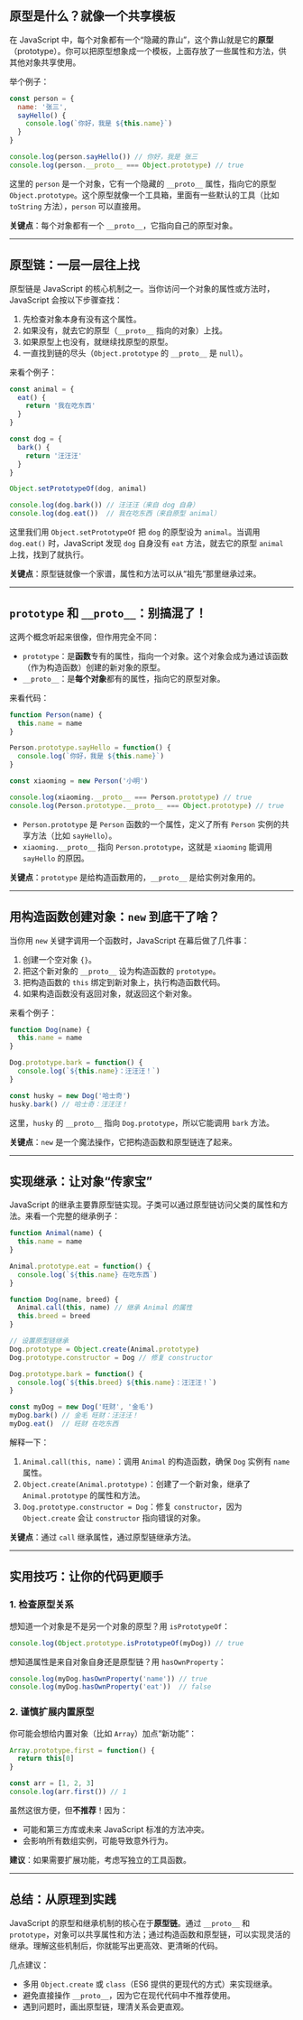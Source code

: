 ## 原型是什么？就像一个共享模板
在 JavaScript 中，每个对象都有一个“隐藏的靠山”，这个靠山就是它的**原型**（prototype）。你可以把原型想象成一个模板，上面存放了一些属性和方法，供其他对象共享使用。

举个例子：

```javascript
const person = {
  name: '张三',
  sayHello() {
    console.log(`你好，我是 ${this.name}`)
  }
}

console.log(person.sayHello()) // 你好，我是 张三
console.log(person.__proto__ === Object.prototype) // true
```

这里的 `person` 是一个对象，它有一个隐藏的 `__proto__` 属性，指向它的原型 `Object.prototype`。这个原型就像一个工具箱，里面有一些默认的工具（比如 `toString` 方法），`person` 可以直接用。

**关键点**：每个对象都有一个 `__proto__`，它指向自己的原型对象。

---

## 原型链：一层一层往上找
原型链是 JavaScript 的核心机制之一。当你访问一个对象的属性或方法时，JavaScript 会按以下步骤查找：

1. 先检查对象本身有没有这个属性。
2. 如果没有，就去它的原型（`__proto__` 指向的对象）上找。
3. 如果原型上也没有，就继续找原型的原型。
4. 一直找到链的尽头（`Object.prototype` 的 `__proto__` 是 `null`）。

来看个例子：

```javascript
const animal = {
  eat() {
    return '我在吃东西'
  }
}

const dog = {
  bark() {
    return '汪汪汪'
  }
}

Object.setPrototypeOf(dog, animal)

console.log(dog.bark()) // 汪汪汪（来自 dog 自身）
console.log(dog.eat())  // 我在吃东西（来自原型 animal）
```

这里我们用 `Object.setPrototypeOf` 把 `dog` 的原型设为 `animal`。当调用 `dog.eat()` 时，JavaScript 发现 `dog` 自身没有 `eat` 方法，就去它的原型 `animal` 上找，找到了就执行。

**关键点**：原型链就像一个家谱，属性和方法可以从“祖先”那里继承过来。

---

## `prototype` 和 `__proto__`：别搞混了！
这两个概念听起来很像，但作用完全不同：

+ `prototype`：是**函数**专有的属性，指向一个对象。这个对象会成为通过该函数（作为构造函数）创建的新对象的原型。
+ `__proto__`：是**每个对象**都有的属性，指向它的原型对象。

来看代码：

```javascript
function Person(name) {
  this.name = name
}

Person.prototype.sayHello = function() {
  console.log(`你好，我是 ${this.name}`)
}

const xiaoming = new Person('小明')

console.log(xiaoming.__proto__ === Person.prototype) // true
console.log(Person.prototype.__proto__ === Object.prototype) // true
```

+ `Person.prototype` 是 `Person` 函数的一个属性，定义了所有 `Person` 实例的共享方法（比如 `sayHello`）。
+ `xiaoming.__proto__` 指向 `Person.prototype`，这就是 `xiaoming` 能调用 `sayHello` 的原因。

**关键点**：`prototype` 是给构造函数用的，`__proto__` 是给实例对象用的。

---

## 用构造函数创建对象：`new` 到底干了啥？
当你用 `new` 关键字调用一个函数时，JavaScript 在幕后做了几件事：

1. 创建一个空对象 `{}`。
2. 把这个新对象的 `__proto__` 设为构造函数的 `prototype`。
3. 把构造函数的 `this` 绑定到新对象上，执行构造函数代码。
4. 如果构造函数没有返回对象，就返回这个新对象。

来看个例子：

```javascript
function Dog(name) {
  this.name = name
}

Dog.prototype.bark = function() {
  console.log(`${this.name}：汪汪汪！`)
}

const husky = new Dog('哈士奇')
husky.bark() // 哈士奇：汪汪汪！
```

这里，`husky` 的 `__proto__` 指向 `Dog.prototype`，所以它能调用 `bark` 方法。

**关键点**：`new` 是一个魔法操作，它把构造函数和原型链连了起来。

---

## 实现继承：让对象“传家宝”
JavaScript 的继承主要靠原型链实现。子类可以通过原型链访问父类的属性和方法。来看一个完整的继承例子：

```javascript
function Animal(name) {
  this.name = name
}

Animal.prototype.eat = function() {
  console.log(`${this.name} 在吃东西`)
}

function Dog(name, breed) {
  Animal.call(this, name) // 继承 Animal 的属性
  this.breed = breed
}

// 设置原型链继承
Dog.prototype = Object.create(Animal.prototype)
Dog.prototype.constructor = Dog // 修复 constructor

Dog.prototype.bark = function() {
  console.log(`${this.breed} ${this.name}：汪汪汪！`)
}

const myDog = new Dog('旺财', '金毛')
myDog.bark() // 金毛 旺财：汪汪汪！
myDog.eat()  // 旺财 在吃东西
```

解释一下：

1. `Animal.call(this, name)`：调用 `Animal` 的构造函数，确保 `Dog` 实例有 `name` 属性。
2. `Object.create(Animal.prototype)`：创建了一个新对象，继承了 `Animal.prototype` 的属性和方法。
3. `Dog.prototype.constructor = Dog`：修复 `constructor`，因为 `Object.create` 会让 `constructor` 指向错误的对象。

**关键点**：通过 `call` 继承属性，通过原型链继承方法。

---

## 实用技巧：让你的代码更顺手
### 1. 检查原型关系
想知道一个对象是不是另一个对象的原型？用 `isPrototypeOf`：

```javascript
console.log(Object.prototype.isPrototypeOf(myDog)) // true
```

想知道属性是来自对象自身还是原型链？用 `hasOwnProperty`：

```javascript
console.log(myDog.hasOwnProperty('name')) // true
console.log(myDog.hasOwnProperty('eat'))  // false
```

### 2. 谨慎扩展内置原型
你可能会想给内置对象（比如 `Array`）加点“新功能”：

```javascript
Array.prototype.first = function() {
  return this[0]
}

const arr = [1, 2, 3]
console.log(arr.first()) // 1
```

虽然这很方便，但**不推荐**！因为：

+ 可能和第三方库或未来 JavaScript 标准的方法冲突。
+ 会影响所有数组实例，可能导致意外行为。

**建议**：如果需要扩展功能，考虑写独立的工具函数。

---

## 总结：从原理到实践
JavaScript 的原型和继承机制的核心在于**原型链**。通过 `__proto__` 和 `prototype`，对象可以共享属性和方法；通过构造函数和原型链，可以实现灵活的继承。理解这些机制后，你就能写出更高效、更清晰的代码。

几点建议：

+ 多用 `Object.create` 或 `class`（ES6 提供的更现代的方式）来实现继承。
+ 避免直接操作 `__proto__`，因为它在现代代码中不推荐使用。
+ 遇到问题时，画出原型链，理清关系会更直观。


